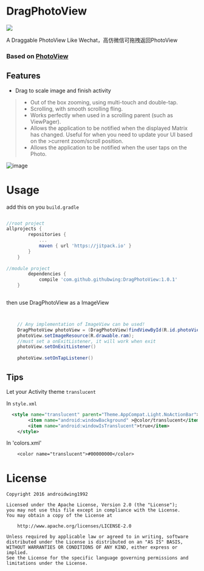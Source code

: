 # DragPhotoView

[![](https://jitpack.io/v/githubwing/DragPhotoView.svg)](https://jitpack.io/#githubwing/DragPhotoView)

A Draggable PhotoView Like Wechat，高仿微信可拖拽返回PhotoView


### Based on [PhotoView](https://github.com/chrisbanes/PhotoView)

## Features
- Drag to scale image and finish activity


>- Out of the box zooming, using multi-touch and double-tap.
>- Scrolling, with smooth scrolling fling.
>- Works perfectly when used in a scrolling parent (such as ViewPager).
>- Allows the application to be notified when the displayed Matrix has changed. Useful for when you need to update your UI based on the >current zoom/scroll position.
>- Allows the application to be notified when the user taps on the Photo.

![image](https://github.com/githubwing/DragPhotoView/raw/master/img/img.gif)



# Usage

add this on you  `build.gradle`

```gradle

//root project
allprojects {
		repositories {
			...
			maven { url 'https://jitpack.io' }
		}
	}
    
//module project
    	dependencies {
	        compile 'com.github.githubwing:DragPhotoView:1.0.1'
	}
    
```
then use DragPhotoView as a ImageView
```java


	// Any implementation of ImageView can be used!
	DragPhotoView photoView = (DragPhotoView)findViewById(R.id.photoView);
	photoView.setImageResource(R.drawable.ram);
	//must set a onExitListener, it will work when exit
	photoView.setOnExitListener()
	
	photoView.setOnTapListener()
```

## Tips
Let your Activity theme `translucent`

In `style.xml`
```xml
  <style name="translucent" parent="Theme.AppCompat.Light.NoActionBar">
        <item name="android:windowBackground" >@color/translucent</item>
        <item name="android:windowIsTranslucent">true</item>
    </style>
```

In 'colors.xml'
```
    <color name="translucent">#00000000</color>
```


# License

    Copyright 2016 androidwing1992

    Licensed under the Apache License, Version 2.0 (the "License");
    you may not use this file except in compliance with the License.
    You may obtain a copy of the License at
    
        http://www.apache.org/licenses/LICENSE-2.0
    
    Unless required by applicable law or agreed to in writing, software
    distributed under the License is distributed on an "AS IS" BASIS,
    WITHOUT WARRANTIES OR CONDITIONS OF ANY KIND, either express or implied.
    See the License for the specific language governing permissions and
    limitations under the License.
